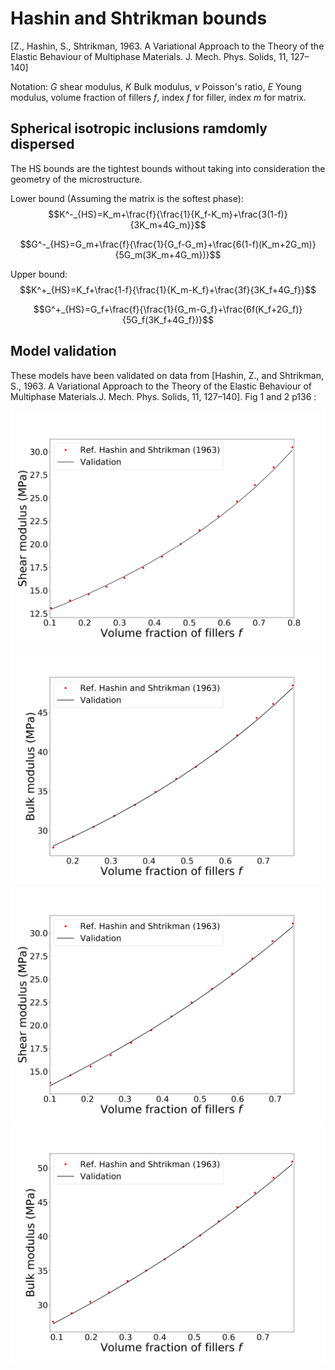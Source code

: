 # Hashin and Shtrikman bounds
[Z., Hashin, S., Shtrikman, 1963. A Variational Approach to the Theory of
the Elastic Behaviour of Multiphase Materials. J. Mech. Phys. Solids, 11, 
127–140]

Notation:
$G$ shear modulus, 
$K$ Bulk modulus, 
$\nu$ Poisson's ratio, 
$E$ Young modulus, 
volume fraction of fillers $f$,
index $f$ for filler, index $m$ for matrix.
## Spherical isotropic inclusions ramdomly dispersed

The HS bounds are the tightest bounds without taking into consideration the geometry of the microstructure. 

Lower bound (Assuming the matrix is the softest phase):
$$K^-_{HS}=K_m+\frac{f}{\frac{1}{K_f-K_m}+\frac{3(1-f)}{3K_m+4G_m}}$$

$$G^-_{HS}=G_m+\frac{f}{\frac{1}{G_f-G_m}+\frac{6(1-f)(K_m+2G_m)}{5G_m(3K_m+4G_m})}$$

Upper bound:
$$K^+_{HS}=K_f+\frac{1-f}{\frac{1}{K_m-K_f}+\frac{3f}{3K_f+4G_f}}$$

$$G^+_{HS}=G_f+\frac{f}{\frac{1}{G_m-G_f}+\frac{6f(K_f+2G_f)}{5G_f(3K_f+4G_f})}$$


## Model validation
These models have been validated on data from [Hashin, Z., and Shtrikman, S., 1963. A Variational Approach to the Theory of the Elastic Behaviour of Multiphase Materials.J. Mech. Phys. Solids, 11, 127–140]. Fig 1 and 2 p136 : 

<img src="model_descriptions/model_validate/Hashin_Shtrickman_Ginf.png" alt="drawing" width="600">
<img src="model_descriptions/model_validate/Hashin_Shtrickman_Kinf.png" alt="drawing" width="600">
<img src="model_descriptions/model_validate/Hashin_Shtrickman_Gsup.png" alt="drawing" width="600">
<img src="model_descriptions/model_validate/Hashin_Shtrickman_Ksup.png" alt="drawing" width="600">

